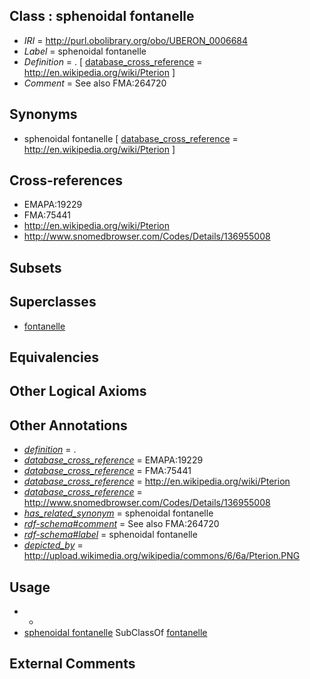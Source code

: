 
## Class : sphenoidal fontanelle

 * *IRI* = http://purl.obolibrary.org/obo/UBERON_0006684
 * *Label* = sphenoidal fontanelle
 * *Definition* = . [ [database_cross_reference](../../ef/oboInOwl#hasDbXref.md) = http://en.wikipedia.org/wiki/Pterion ]
 * *Comment* = See also FMA:264720

## Synonyms

 * sphenoidal fontanelle [ [database_cross_reference](../../ef/oboInOwl#hasDbXref.md) = http://en.wikipedia.org/wiki/Pterion ]

## Cross-references

 * EMAPA:19229
 * FMA:75441
 * http://en.wikipedia.org/wiki/Pterion
 * http://www.snomedbrowser.com/Codes/Details/136955008

## Subsets


## Superclasses

 * [fontanelle](../../UBERON/21/UBERON_0002221.md)

## Equivalencies


## Other Logical Axioms


## Other Annotations

 * *[definition](../../IAO/15/IAO_0000115.md)* = .
 * *[database_cross_reference](../../ef/oboInOwl#hasDbXref.md)* = EMAPA:19229
 * *[database_cross_reference](../../ef/oboInOwl#hasDbXref.md)* = FMA:75441
 * *[database_cross_reference](../../ef/oboInOwl#hasDbXref.md)* = http://en.wikipedia.org/wiki/Pterion
 * *[database_cross_reference](../../ef/oboInOwl#hasDbXref.md)* = http://www.snomedbrowser.com/Codes/Details/136955008
 * *[has_related_synonym](../../ym/oboInOwl#hasRelatedSynonym.md)* = sphenoidal fontanelle
 * *[rdf-schema#comment](../../nt/rdf-schema#comment.md)* = See also FMA:264720
 * *[rdf-schema#label](../../el/rdf-schema#label.md)* = sphenoidal fontanelle
 * *[depicted_by](../../depicted/by/depicted_by.md)* = http://upload.wikimedia.org/wikipedia/commons/6/6a/Pterion.PNG

## Usage

 * -
 * [sphenoidal fontanelle](../../UBERON/84/UBERON_0006684.md) SubClassOf [fontanelle](../../UBERON/21/UBERON_0002221.md)

## External Comments

